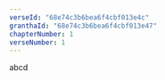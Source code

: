 ```yaml
---
verseId: "68e74c3b6bea6f4cbf013e4c"
granthaId: "68e74c3b6bea6f4cbf013e47"
chapterNumber: 1
verseNumber: 1
---
```


abcd

